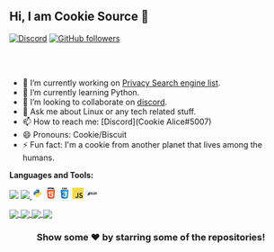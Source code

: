 ## Hi, I am Cookie Source 👋
<a href="https://discord.gg/E3Peq23">![Discord](https://img.shields.io/discord/472508061513416705?logo=Discord)</a> <a href="https://github.com/login?return_to=%2Fcookiesource">![GitHub followers](https://img.shields.io/github/followers/cookiesource?logo=github&style=plastic)</a>

<br/>
<br/>



- 🔭 I’m currently working on [Privacy Search engine list](https://github.com/CookieSource/Search-Engine-List).
- 🌱 I’m currently learning Python.
- 👯 I’m looking to collaborate on [discord](https://discord.gg/GU88ak5).
- 💬 Ask me about Linux or any tech related stuff.
- 📫 How to reach me: [Discord](Cookie Alice#5007)
- 😄 Pronouns: Cookie/Biscuit
- ⚡ Fun fact: I'm a cookie from another planet that lives among the humans.


**Languages and Tools:**  

<a href="https://kde.org/"><code><img height="20" src="https://avatars1.githubusercontent.com/u/14312869?s=200&v=4"></code></a>
<a href="https://remmina.org/"><code><img height="20" src="https://raw.githubusercontent.com/FreeRDP/Remmina/master/data/desktop/32x32/apps/org.remmina.Remmina.png"></code> </a>
<a href="https://www.python.org/"><code><img height="20" src="https://raw.githubusercontent.com/github/explore/80688e429a7d4ef2fca1e82350fe8e3517d3494d/topics/python/python.png"></code></a>
<code><img height="20" src="https://raw.githubusercontent.com/github/explore/80688e429a7d4ef2fca1e82350fe8e3517d3494d/topics/html/html.png"></code>
<code><img height="20" src="https://raw.githubusercontent.com/github/explore/80688e429a7d4ef2fca1e82350fe8e3517d3494d/topics/css/css.png"></code>
<a href="https://www.javascript.com/"><code><img height="20" src="https://raw.githubusercontent.com/github/explore/80688e429a7d4ef2fca1e82350fe8e3517d3494d/topics/javascript/javascript.png"></code></a>
<a href="https://www.gnu.org/software/bash/"><code><img height="20" src="https://raw.githubusercontent.com/github/explore/80688e429a7d4ef2fca1e82350fe8e3517d3494d/topics/bash/bash.png"></code></a>

<a href="https://github.com/cookiesource">
  <img align="center" src="https://github-readme-stats.vercel.app/api/top-langs/?username=cookiesource&theme=dark&hide_langs_below=1" />
</a>
<a href="https://github.com/cookiesource">
<img align="center" src="https://github-readme-stats.vercel.app/api?username=cookiesource&&show_icons=true&title_color=ffffff&icon_color=bb2acf&text_color=daf7dc&bg_color=151515"> 
</a>
<a href="https://github.com/CookieSource/Knight-Transparent">
  <img align="center" src="https://github-readme-stats.vercel.app/api/pin/?username=cookiesource&repo=Knight-Transparent&theme=dark" />

</a>
<a href="https://github.com/CookieSource/Search-Engine-List">
 <img align="center" src="https://github-readme-stats.vercel.app/api/pin/?username=cookiesource&repo=Search-Engine-List&theme=dark" />
</a>

<div align="center">

### Show some ❤️ by starring some of the repositories!

</div>
